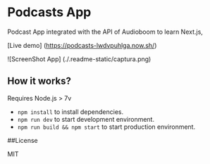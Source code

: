 # Podcasts App

Podcast App integrated with the API of Audioboom to learn Next.js,

[Live demo] (https://podcasts-lwdvpuhlga.now.sh/)

![ScreenShot App] (./.readme-static/captura.png)

## How it works?

Requires Node.js > 7v 

* `npm install` to install dependencies.
* `npm run dev` to start development environment.
* `npm run build && npm start` to start production environment. 

##License

MIT